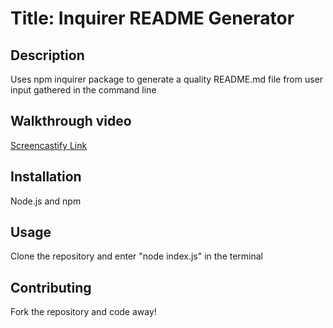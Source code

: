 
# Title: Inquirer README Generator

## Description
  Uses npm inquirer package to generate a quality README.md file from user input gathered in the command line

## Walkthrough video
[Screencastify Link](https://drive.google.com/file/d/1eLYJvKmpGOjXNOfSwVls3OH-U57_jHip/view)

## Installation
  Node.js and npm 

## Usage
  Clone the repository and enter "node index.js" in the terminal 

## Contributing
  Fork the repository and code away!

